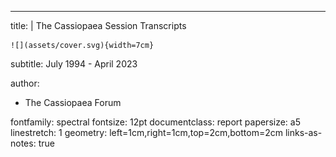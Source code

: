 ---
title: |
    The Cassiopaea Session Transcripts
    
    ![](assets/cover.svg){width=7cm}  
subtitle: July 1994 - April 2023

author:
- The Cassiopaea Forum

fontfamily: spectral
fontsize: 12pt
documentclass: report
papersize: a5
linestretch: 1
geometry: left=1cm,right=1cm,top=2cm,bottom=2cm
links-as-notes: true
